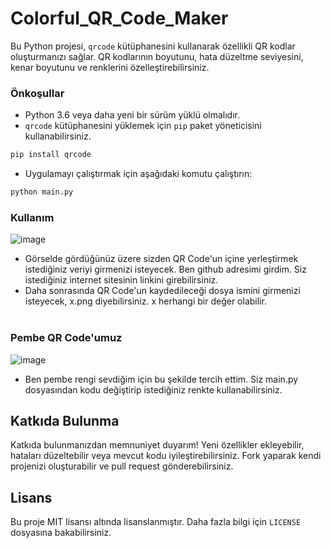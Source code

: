 # Colorful_QR_Code_Maker

Bu Python projesi, `qrcode` kütüphanesini kullanarak özellikli QR kodlar oluşturmanızı sağlar. QR kodlarının boyutunu, hata düzeltme seviyesini, kenar boyutunu ve renklerini özelleştirebilirsiniz.

### Önkoşullar

- Python 3.6 veya daha yeni bir sürüm yüklü olmalıdır.
- `qrcode` kütüphanesini yüklemek için `pip` paket yöneticisini kullanabilirsiniz.

```bash
pip install qrcode
```
- Uygulamayı çalıştırmak için aşağıdaki komutu çalıştırın:
```bash
python main.py
```

### Kullanım

![image](https://github.com/caglauzundurukan/Colorful_QR_Code_Maker/assets/73706248/e05a09a2-b111-4014-ac46-32440c3cc949)
- Görselde gördüğünüz üzere sizden QR Code'un içine yerleştirmek istediğiniz veriyi girmenizi isteyecek. Ben github adresimi girdim. Siz istediğiniz internet sitesinin linkini girebilirsiniz.
- Daha sonrasında QR Code'un kaydedileceği dosya ismini girmenizi isteyecek, x.png diyebilirsiniz. x herhangi bir değer olabilir.
<br> <br>

### Pembe QR Code'umuz

![image](https://github.com/caglauzundurukan/Colorful_QR_Code_Maker/assets/73706248/ef4c19f9-e601-4ac8-ba67-a3cd3dc397fe)
- Ben pembe rengi sevdiğim için bu şekilde tercih ettim. Siz main.py dosyasından kodu değiştirip istediğiniz renkte kullanabilirsiniz. 

## Katkıda Bulunma

Katkıda bulunmanızdan memnuniyet duyarım! Yeni özellikler ekleyebilir, hataları düzeltebilir veya mevcut kodu iyileştirebilirsiniz. Fork yaparak kendi projenizi oluşturabilir ve pull request gönderebilirsiniz.

## Lisans

Bu proje MIT lisansı altında lisanslanmıştır. Daha fazla bilgi için `LICENSE` dosyasına bakabilirsiniz.
